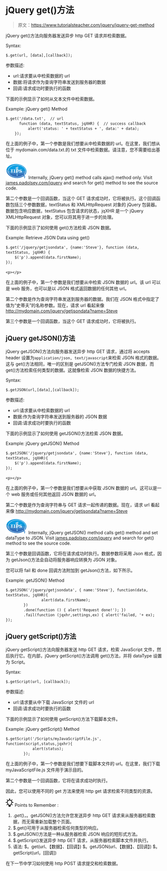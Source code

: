 # jQuery get()方法

> 原文：<https://www.tutorialsteacher.com/jquery/jquery-get-method>

jQuery get()方法向服务器发送异步 http GET 请求并检索数据。

Syntax:

```
$.get(url, [data],[callback]);
```

参数描述:

*   url:请求要从中检索数据的 url
*   数据:将请求作为查询字符串发送到服务器的数据
*   回调:请求成功时要执行的函数

下面的示例显示了如何从文本文件中检索数据。

Example: jQuery get() Method

```
$.get('/data.txt',  // url
      function (data, textStatus, jqXHR) {  // success callback
          alert('status: ' + textStatus + ', data:' + data);
    });
```

在上面的例子中，第一个参数是我们想要从中检索数据的 url。在这里，我们想从位于 mydomain.com/data.txt.的 txt 文件中检索数据。请注意，您不需要给出基址。

![](img/751bca76a769f8ad315ebee3fdf7d98e.png) Internally, jQuery get() method calls ajax() method only. Visit [james.padolsey.com/jquery](http://james.padolsey.com/jquery "jQuery source code viewer") and search for get() method to see the source code.

第二个参数是一个回调函数，当这个 GET 请求成功时，它将被执行。这个回调函数包括三个参数数据，textStatus 和 XMLHttpRequest 对象的 jQuery 包装器。数据包含响应数据，textStatus 包含请求的状态，jqXHR 是一个 jQuery XMLHttpRequest 对象，您可以将其用于进一步的处理。

下面的示例显示了如何使用 get()方法检索 JSON 数据。

Example: Retrieve JSON Data using get()

```
$.get('/jquery/getjsondata', {name:'Steve'}, function (data, textStatus, jqXHR) {
    $('p').append(data.firstName);
});

<p></p>
```

在上面的例子中，第一个参数是我们想要从中检索 JSON 数据的 url。该 url 可以是 web 服务，也可以是以 JSON 格式返回数据的任何其他 url。

第二个参数是作为查询字符串发送到服务器的数据。我们在 JSON 格式中指定了值为“史蒂夫”的名称参数。现在，请求 url 看起来像 http://mydomain.com/jquery/getjsondata?name=Steve

第三个参数是一个回调函数，当这个 GET 请求成功时，它将被执行。

## jQuery getJSON()方法

jQuery getJSON()方法向服务器发送异步 http GET 请求，通过将 accepts header 设置为`application/json, text/javascript`来检索 JSON 格式的数据。这与 get()方法相同，唯一的区别是 getJSON()方法专门检索 JSON 数据，而 get()方法检索任何类型的数据。这就像检索 JSON 数据的快捷方法。

Syntax:

```
$.getJSON(url,[data],[callback]);
```

参数描述:

*   url:请求要从中检索数据的 url
*   数据:作为查询字符串发送到服务器的 JSON 数据
*   回调:请求成功时要执行的函数

下面的示例显示了如何使用 getJSON()方法检索 JSON 数据。

Example: jQuery getJSON() Method

```
$.getJSON('/jquery/getjsondata', {name:'Steve'}, function (data, textStatus, jqXHR){
    $('p').append(data.firstName);
});

<p></p>
```

在上面的例子中，第一个参数是我们想要从中获取 JSON 数据的 url。这可以是一个 web 服务或任何其他返回 JSON 数据的 url。

第二个参数是作为查询字符串与 GET 请求一起传递的数据。现在，请求 url 看起来像 http://mydomain.com/jquery/getjsondata?name=Steve

![](img/751bca76a769f8ad315ebee3fdf7d98e.png) Internally, jQuery getJSON() method calls get() method and set dataType to JSON. Visit [james.padolsey.com/jquery](http://james.padolsey.com/jquery "jQuery source code viewer") and search for get() method to see the source code.

第三个参数是回调函数，它将在请求成功时执行。数据参数将采用 Json 格式，因为 getJson()方法会自动将服务器响应转换为 JSON 对象。

您可以将 fail 和 done 回调方法附加到 getJson()方法，如下所示。

Example: getJSON() Method

```
$.getJSON('/jquery/getjsondata', { name:'Steve'}, function(data, textStatus, jqXHR){
                alert(data.firstName);
        })
        .done(function () { alert('Request done!'); })
        .fail(function (jqxhr,settings,ex) { alert('failed, '+ ex); });
```

## jQuery getScript()方法

jQuery getScript()方法向服务器发送 http GET 请求，检索 JavaScript 文件，然后执行它。在内部，jQuery getScript()方法调用 get()方法，并将 dataType 设置为 Script。

Syntax:

```
$.getScript(url, [callback]);
```

参数描述:

*   url:请求要从中下载 JavaScript 文件的 url
*   回调:请求成功时要执行的函数

下面的示例显示了如何使用 getScript()方法下载脚本文件。

Example: jQuery getScript() Method

```
$.getScript('/Scripts/myJavaScriptFile.js', function(script,status,jqxhr){
            alert(status);
        });
```

在上面的例子中，第一个参数是我们想要下载脚本文件的 url。在这里，我们下载 myJavaScriptFile.js 文件用于演示目的。

第二个参数是一个回调函数，它将在请求成功时执行。

因此，您可以使用不同的 get 方法来使用 http get 请求检索不同类型的资源。

![](img/85db52f5404f0c468e1b194aa487d6a1.png)  Points to Remember :

1.  $.get()，$。getJSON()方法允许您发送异步 http GET 请求来从服务器检索数据，而无需重新加载整个页面。
2.  $.get()可用于从服务器检索任何类型的响应。
3.  $.getJSON()方法是一种从服务器检索 JSON 响应的短形式方法。
4.  $.getScript()发送异步 http GET 请求，从服务器检索脚本文件并执行。
5.  语法:
    $。get(url、【数据】、【回调】)
    $。getJSON(url、【数据】、【回调】)
    $。getScript(url，[回调])

在下一节中学习如何使用 http POST 请求提交和检索数据。